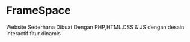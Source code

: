 # FrameSpace
Website Sederhana Dibuat Dengan PHP,HTML.CSS &amp; JS dengan desain interactif fitur dinamis
